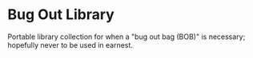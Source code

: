 # Bug Out Library
Portable library collection for when a "bug out bag (BOB)" is necessary; hopefully
never to be used in earnest.


